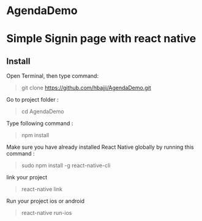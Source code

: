 # AgendaDemo
# Simple Signin page with react native

## Install

Open Terminal, then type command:

> git clone https://github.com/hbajji/AgendaDemo.git

Go to project folder :

> cd AgendaDemo

Type following command :

> npm install

Make sure you have already installed React Native globally by running this command :
> sudo npm install -g react-native-cli

link your project
> react-native link

Run your project ios or android 
> react-native run-ios 
